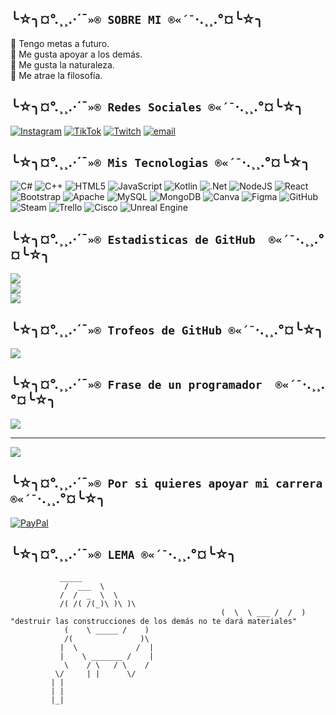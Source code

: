## ╰☆╮¤°.¸¸.·´¯`»® SOBRE MI ®«´¯`·.¸¸.°¤╰☆╮ 
🔭 Tengo metas a futuro. <br>🤝 Me gusta apoyar a los demás.<br>🌱 Me gusta la naturaleza. <br>💬 Me atrae la filosofía. 


## ╰☆╮¤°.¸¸.·´¯`»® Redes Sociales ®«´¯`·.¸¸.°¤╰☆╮ 
[![Instagram](https://img.shields.io/badge/Instagram-%23E4405F.svg?logo=Instagram&logoColor=white)](https://instagram.com/gabxlatte) [![TikTok](https://img.shields.io/badge/TikTok-%23000000.svg?logo=TikTok&logoColor=white)](https://tiktok.com/@gabalex.q) [![Twitch](https://img.shields.io/badge/Twitch-%239146FF.svg?logo=Twitch&logoColor=white)](https://twitch.tv/alexgrew) [![email](https://img.shields.io/badge/Email-D14836?logo=gmail&logoColor=white)](mailto:gaboquintana10@gmail.com) 


## ╰☆╮¤°.¸¸.·´¯`»® Mis Tecnologias ®«´¯`·.¸¸.°¤╰☆╮ 
![C#](https://img.shields.io/badge/c%23-%23239120.svg?style=for-the-badge&logo=csharp&logoColor=white) ![C++](https://img.shields.io/badge/c++-%2300599C.svg?style=for-the-badge&logo=c%2B%2B&logoColor=white) ![HTML5](https://img.shields.io/badge/html5-%23E34F26.svg?style=for-the-badge&logo=html5&logoColor=white) ![JavaScript](https://img.shields.io/badge/javascript-%23323330.svg?style=for-the-badge&logo=javascript&logoColor=%23F7DF1E) ![Kotlin](https://img.shields.io/badge/kotlin-%237F52FF.svg?style=for-the-badge&logo=kotlin&logoColor=white) ![.Net](https://img.shields.io/badge/.NET-5C2D91?style=for-the-badge&logo=.net&logoColor=white) ![NodeJS](https://img.shields.io/badge/node.js-6DA55F?style=for-the-badge&logo=node.js&logoColor=white) ![React](https://img.shields.io/badge/react-%2320232a.svg?style=for-the-badge&logo=react&logoColor=%2361DAFB) ![Bootstrap](https://img.shields.io/badge/bootstrap-%238511FA.svg?style=for-the-badge&logo=bootstrap&logoColor=white) ![Apache](https://img.shields.io/badge/apache-%23D42029.svg?style=for-the-badge&logo=apache&logoColor=white) ![MySQL](https://img.shields.io/badge/mysql-4479A1.svg?style=for-the-badge&logo=mysql&logoColor=white) ![MongoDB](https://img.shields.io/badge/MongoDB-%234ea94b.svg?style=for-the-badge&logo=mongodb&logoColor=white) ![Canva](https://img.shields.io/badge/Canva-%2300C4CC.svg?style=for-the-badge&logo=Canva&logoColor=white) ![Figma](https://img.shields.io/badge/figma-%23F24E1E.svg?style=for-the-badge&logo=figma&logoColor=white) ![GitHub](https://img.shields.io/badge/github-%23121011.svg?style=for-the-badge&logo=github&logoColor=white) ![Steam](https://img.shields.io/badge/steam-%23000000.svg?style=for-the-badge&logo=steam&logoColor=white) ![Trello](https://img.shields.io/badge/Trello-%23026AA7.svg?style=for-the-badge&logo=Trello&logoColor=white) ![Cisco](https://img.shields.io/badge/cisco-%23049fd9.svg?style=for-the-badge&logo=cisco&logoColor=black) ![Unreal Engine](https://img.shields.io/badge/unrealengine-%23313131.svg?style=for-the-badge&logo=unrealengine&logoColor=white)

## ╰☆╮¤°.¸¸.·´¯`»® Estadisticas de GitHub  ®«´¯`·.¸¸.°¤╰☆╮ 
![](https://github-readme-stats.vercel.app/api?username=Gabrix-G&theme=shadow_red&hide_border=false&include_all_commits=true&count_private=true)<br/>
![](https://github-readme-streak-stats.herokuapp.com/?user=Gabrix-G&theme=shadow_red&hide_border=false)<br/>
![](https://github-readme-stats.vercel.app/api/top-langs/?username=Gabrix-G&theme=shadow_red&hide_border=false&include_all_commits=true&count_private=true&layout=compact)


## ╰☆╮¤°.¸¸.·´¯`»® Trofeos de GitHub ®«´¯`·.¸¸.°¤╰☆╮ 
![](https://github-profile-trophy.vercel.app/?username=Gabrix-G&theme=shadow_red&no-frame=false&no-bg=true&margin-w=4)


## ╰☆╮¤°.¸¸.·´¯`»® Frase de un programador  ®«´¯`·.¸¸.°¤╰☆╮ 
![](https://quotes-github-readme.vercel.app/api?type=horizontal&theme=tokyonight)

---
[![](https://visitcount.itsvg.in/api?id=Gabrix-G&icon=6&color=4)](https://visitcount.itsvg.in)


## ╰☆╮¤°.¸¸.·´¯`»® Por si quieres apoyar mi carrera ®«´¯`·.¸¸.°¤╰☆╮ 
  [![PayPal](https://img.shields.io/badge/PayPal-00457C?style=for-the-badge&logo=paypal&logoColor=white)](https://paypal.me/GabrixXY) 

  
<!-- Proudly created with GPRM ( https://gprm.itsvg.in ) -->

## ╰☆╮¤°.¸¸.·´¯`»® LEMA ®«´¯`·.¸¸.°¤╰☆╮ 

               _____
                /  ___  \
               /  /  _  \  \
               /( /( /(_)\ )\ )\
                                                   (  \  \ ___ /  /  )  "destruir las construcciones de los demás no te dará materiales"
                (    \ _____ /    )
                /(               )\
               |  \             /  |
               |    \ _______ /    |
                \    / \   / \    /
              \/     | |      \/
             | |
             | |
             |_|
